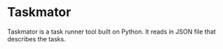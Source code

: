 Taskmator
=========

Taskmator is a task runner tool built on Python. It reads in JSON file
that describes the tasks.


